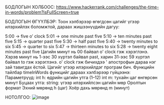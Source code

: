 БОДЛОГЫН ХОЛБООС: https://www.hackerrank.com/challenges/the-time-in-words/problem?isFullScreen=true

БОДЛОГЫН ӨГҮҮЛБЭР: Тоон хэлбэрээр өгөгдсөн цагийг үгээр илэрхийлэх боломжтой, дараах жишээнүүдийн дагуу:

5:00 → five o’ clock
5:01 → one minute past five
5:10 → ten minutes past five
5:15 → quarter past five
5:30 → half past five
5:40 → twenty minutes to six
5:45 → quarter to six
5:47 → thirteen minutes to six
5:28 → twenty eight minutes past five
Цагийн минут нь 00 байвал o' clock гэж хэрэглэнэ. Хэрэв минут нь 1-ээс 30 хүртэл байвал past, харин 31-ээс 59 хүртэл байвал to гэж хэрэглэнэ.
o' clock гэж бичихдээ ' апострофын дараа нэг зай тавигдах ёстой. Цагийг үгээр илэрхийлдэг програм бич. 
Функцийн тайлбар
timeInWords функцийг дараах хэлбэрээр гүйцээнэ:
Параметрүүд:
int h: өдрийн цагийн утга (1–12)
int m: тухайн цаг өнгөрсөн минут
Буцаах утга:
string: үгээр илэрхийлсэн цагийн мөр
Оролтын формат
Эхний мөрөнд h (цаг)
Хоёр дахь мөрөнд m (минут)


НОТОЛГОО:  ![image](https://github.com/user-attachments/assets/0fe7a1d8-e388-408b-b4f0-2930dcfb45db)




